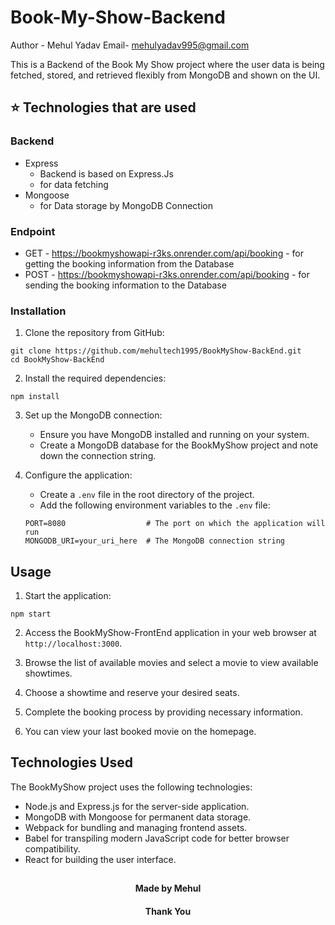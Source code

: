 # Book-My-Show-Backend
Author - Mehul Yadav
Email- mehulyadav995@gmail.com

This is a Backend of the Book My Show project where the user data is being fetched, stored, and retrieved flexibly from MongoDB and shown on the UI.

## ⭐ Technologies that are used
### Backend
-  Express
      - Backend is based on Express.Js
      - for data fetching 
-  Mongoose
      - for Data storage by MongoDB Connection

### Endpoint
- GET -  https://bookmyshowapi-r3ks.onrender.com/api/booking
       - for getting the booking information from the Database
- POST - https://bookmyshowapi-r3ks.onrender.com/api/booking
       - for sending the booking information to the Database 

### Installation

1. Clone the repository from GitHub:

```
git clone https://github.com/mehultech1995/BookMyShow-BackEnd.git
cd BookMyShow-BackEnd
```

2. Install the required dependencies:

```
npm install
```

3. Set up the MongoDB connection:

   - Ensure you have MongoDB installed and running on your system.
   - Create a MongoDB database for the BookMyShow project and note down the connection string.

4. Configure the application:

   - Create a `.env` file in the root directory of the project.
   - Add the following environment variables to the `.env` file:

   ```
   PORT=8080                  # The port on which the application will run
   MONGODB_URI=your_uri_here  # The MongoDB connection string
   ```

## Usage

1. Start the application:

```
npm start
```

2. Access the BookMyShow-FrontEnd application in your web browser at `http://localhost:3000`.

3. Browse the list of available movies and select a movie to view available showtimes.

4. Choose a showtime and reserve your desired seats.

5. Complete the booking process by providing necessary information.

6. You can view your last booked movie on the homepage.

## Technologies Used

The BookMyShow project uses the following technologies:

- Node.js and Express.js for the server-side application.
- MongoDB with Mongoose for permanent data storage.
- Webpack for bundling and managing frontend assets.
- Babel for transpiling modern JavaScript code for better browser compatibility.
- React for building the user interface.


##
<h4 align="center">Made by Mehul</h4>
<h4 align="center">Thank You</h4>
